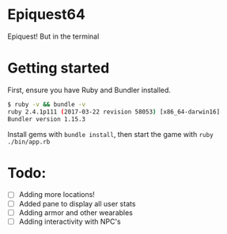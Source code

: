 # Epiquest64
Epiquest! But in the terminal

# Getting started

First, ensure you have Ruby and Bundler installed. 
```bash
$ ruby -v && bundle -v
ruby 2.4.1p111 (2017-03-22 revision 58053) [x86_64-darwin16]
Bundler version 1.15.3
```

Install gems with `bundle install`, then start the game with `ruby ./bin/app.rb`

# Todo:
 - [ ] Adding more locations!
 - [ ] Added pane to display all user stats
 - [ ] Adding armor and other wearables
 - [ ] Adding interactivity with NPC's
